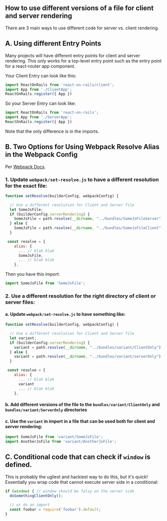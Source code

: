 ## How to use different versions of a file for client and server rendering

There are 3 main ways to use different code for server vs. client rendering.

## A. Using different Entry Points
Many projects will have different entry points for client and server rendering. This only works for a top-level entry point such as the entry point for a react-router app component.

Your Client Entry can look like this:

```js
import ReactOnRails from 'react-on-rails/client';
import App from './ClientApp';
ReactOnRails.register({ App })
```

So your Server Entry can look like:

```js
import ReactOnRails from 'react-on-rails';
import App from './ServerApp';
ReactOnRails.register({ App })
```

Note that the only difference is in the imports.

## B. Two Options for Using Webpack Resolve Alias in the Webpack Config
Per [Webpack Docs](https://webpack.js.org/configuration/resolve/#resolve-alias).

### 1. Update `webpack/set-resolve.js` to have a different resolution for the exact file:

```js
function setResolve(builderConfig, webpackConfig) {

  // Use a different resolution for Client and Server file
  let SomeJsFile;
  if (builderConfig.serverRendering) {
    SomeJsFile = path.resolve(__dirname, "../bundles/SomeJsFileServer");
  } else {
    SomeJsFile = path.resolve(__dirname, "../bundles/SomeJsFileClient");
  }

 const resolve = {
    alias: {
      ... // blah blah
      SomeJsFile,
      ... // blah blah
    },
```

Then you have this import:

```js
import SomeJsFile from 'SomeJsFile';
```

### 2. Use a different resolution for the right directory of client or server files:

#### a. Update `webpack/set-resolve.js` to have something like:
```js
function setResolve(builderConfig, webpackConfig) {

  // Use a different resolution for Client and Server file
  let variant;
  if (builderConfig.serverRendering) {
    variant = path.resolve(__dirname, "../bundles/variant/ClientOnly");
  } else {
    variant = path.resolve(__dirname, "../bundles/variant/serverOnly");
  }

 const resolve = {
    alias: {
      ... // blah blah
      variant
      ... // blah blah
    },
```

#### b. Add different versions of the file to the `bundles/variant/ClientOnly` and `bundles/variant/ServerOnly` directories

#### c. Use the `variant` in import in a file that can be used both for client and server rendering:

```js
import SomeJsFile from 'variant/SomeJsFile';
import AnotherJsFile from 'variant/AnotherJsFile';
```

## C. Conditional code that can check if `window` is defined.

This is probably the ugliest and hackiest way to do this, but it's quick! Essentially you wrap code that cannot execute server side in a conditional:

```js
if (window) { // window should be falsy on the server side
  doSomethingClientOnly();
  
  // or do an import
  const foobar = require('foobar').default;
}
```
